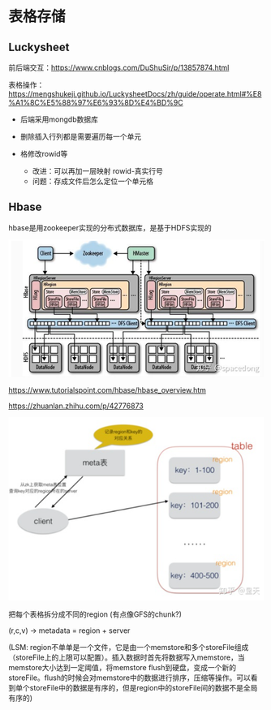 # 表格存储

## Luckysheet

前后端交互：https://www.cnblogs.com/DuShuSir/p/13857874.html

表格操作： https://mengshukeji.github.io/LuckysheetDocs/zh/guide/operate.html#%E8%A1%8C%E5%88%97%E6%93%8D%E4%BD%9C

* 后端采用mongdb数据库

* 删除插入行列都是需要遍历每一个单元
* 格修改rowid等
  * 改进：可以再加一层映射 rowid-真实行号
  * 问题：存成文件后怎么定位一个单元格



## Hbase

hbase是用zookeeper实现的分布式数据库，是基于HDFS实现的

![hbase1](pic\hbase1.png)

https://www.tutorialspoint.com/hbase/hbase_overview.htm

https://zhuanlan.zhihu.com/p/42776873

![hbase](pic/hbase.png)

把每个表格拆分成不同的region (有点像GFS的chunk?)

(r,c,v) -> metadata = region + server

(LSM: region不单单是一个文件，它是由一个memstore和多个storeFile组成（storeFile上的上限可以配置）。插入数据时首先将数据写入memstore，当memstore大小达到一定阈值，将memstore flush到硬盘，变成一个新的storeFile。flush的时候会对memstore中的数据进行排序，压缩等操作。可以看到单个storeFile中的数据是有序的，但是region中的storeFile间的数据不是全局有序的)

 



